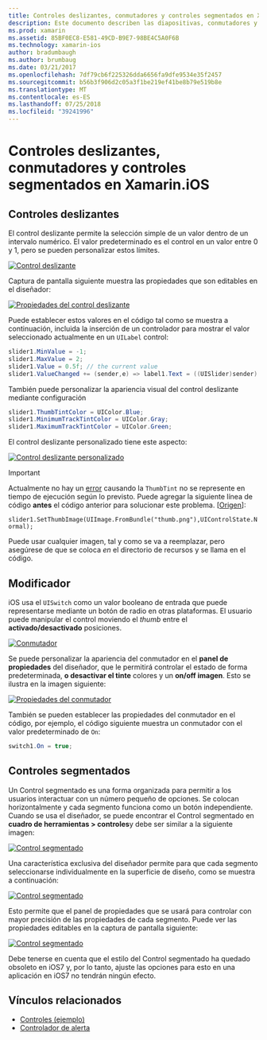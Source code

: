 ```yaml
---
title: Controles deslizantes, conmutadores y controles segmentados en Xamarin.iOS
description: Este documento describen las diapositivas, conmutadores y controles segmentados en Xamarin.iOS, que describen cómo trabajar con ellos mediante programación y en el Diseñador de iOS.
ms.prod: xamarin
ms.assetid: 85BF0EC8-E581-49CD-B9E7-98BE4C5A0F6B
ms.technology: xamarin-ios
author: bradumbaugh
ms.author: brumbaug
ms.date: 03/21/2017
ms.openlocfilehash: 7df79cb6f225326dda6656fa9dfe9534e35f2457
ms.sourcegitcommit: b56b3f906d2c05a3f1be219ef41be8b79e519b8e
ms.translationtype: MT
ms.contentlocale: es-ES
ms.lasthandoff: 07/25/2018
ms.locfileid: "39241996"
---
```

# <a name="sliders-switches-and-segmented-controls-in-xamarinios"></a>Controles deslizantes, conmutadores y controles segmentados en Xamarin.iOS

<a name="Sliders" />

## <a name="sliders"></a>Controles deslizantes

El control deslizante permite la selección simple de un valor dentro de un intervalo numérico. El valor predeterminado es el control en un valor entre 0 y 1, pero se pueden personalizar estos límites.

 [![](slider-switch-segmented-controls-images/image25a.png "Control deslizante")](slider-switch-segmented-controls-images/image25a.png#lightbox)

Captura de pantalla siguiente muestra las propiedades que son editables en el diseñador:

 [![](slider-switch-segmented-controls-images/image26a.png "Propiedades del control deslizante")](slider-switch-segmented-controls-images/image25a.png#lightbox)

Puede establecer estos valores en el código tal como se muestra a continuación, incluida la inserción de un controlador para mostrar el valor seleccionado actualmente en un `UILabel` control:

```csharp
slider1.MinValue = -1;
slider1.MaxValue = 2;
slider1.Value = 0.5f; // the current value
slider1.ValueChanged += (sender,e) => label1.Text = ((UISlider)sender).Value.ToString ();
```

También puede personalizar la apariencia visual del control deslizante mediante configuración

```csharp
slider1.ThumbTintColor = UIColor.Blue;
slider1.MinimumTrackTintColor = UIColor.Gray;
slider1.MaximumTrackTintColor = UIColor.Green;
```

El control deslizante personalizado tiene este aspecto:

 [![](slider-switch-segmented-controls-images/image27a.png "Control deslizante personalizado")](slider-switch-segmented-controls-images/image28a.png#lightbox)

> [!IMPORTANT]
> Actualmente no hay un [error](http://stackoverflow.com/a/19496179) causando la `ThumbTint` no se represente en tiempo de ejecución según lo previsto. Puede agregar la siguiente línea de código **antes** el código anterior para solucionar este problema. [[Origen](http://stackoverflow.com/a/21396794)]:
>
> `slider1.SetThumbImage(UIImage.FromBundle("thumb.png"),UIControlState.Normal);`
> 
> Puede usar cualquier imagen, tal y como se va a reemplazar, pero asegúrese de que se coloca _en_ el directorio de recursos y se llama en el código.

<a name="Switch" />

## <a name="switch"></a>Modificador

iOS usa el `UISwitch` como un valor booleano de entrada que puede representarse mediante un botón de radio en otras plataformas. El usuario puede manipular el control moviendo el *thumb* entre el **activado/desactivado** posiciones.

 [![](slider-switch-segmented-controls-images/image28a.png "Conmutador")](slider-switch-segmented-controls-images/image28a.png#lightbox)

Se puede personalizar la apariencia del conmutador en el **panel de propiedades** del diseñador, que le permitirá controlar el estado de forma predeterminada, **o desactivar el tinte** colores y un **on/off imagen**. Esto se ilustra en la imagen siguiente:

 [![](slider-switch-segmented-controls-images/image29a.png "Propiedades del conmutador")](slider-switch-segmented-controls-images/image29a.png#lightbox)

También se pueden establecer las propiedades del conmutador en el código, por ejemplo, el código siguiente muestra un conmutador con el valor predeterminado de `On`:

```csharp
switch1.On = true;
```

 <a name="Segmented_Controls" />


## <a name="segmented-controls"></a>Controles segmentados

Un Control segmentado es una forma organizada para permitir a los usuarios interactuar con un número pequeño de opciones. Se colocan horizontalmente y cada segmento funciona como un botón independiente. Cuando se usa el diseñador, se puede encontrar el Control segmentado en **cuadro de herramientas > controles**y debe ser similar a la siguiente imagen:

 [![](slider-switch-segmented-controls-images/segmentedcontrol.png "Control segmentado")](slider-switch-segmented-controls-images/segmentedcontrol.png#lightbox)

Una característica exclusiva del diseñador permite para que cada segmento seleccionarse individualmente en la superficie de diseño, como se muestra a continuación:

 [![](slider-switch-segmented-controls-images/segmentedcontrolselection.png "Control segmentado")](slider-switch-segmented-controls-images/segmentedcontrolselection.png#lightbox)

Esto permite que el panel de propiedades que se usará para controlar con mayor precisión de las propiedades de cada segmento. Puede ver las propiedades editables en la captura de pantalla siguiente:

 [![](slider-switch-segmented-controls-images/segmentedcontrolproperties.png "Control segmentado")](slider-switch-segmented-controls-images/segmentedcontrolproperties.png#lightbox)

Debe tenerse en cuenta que el estilo del Control segmentado ha quedado obsoleto en iOS7 y, por lo tanto, ajuste las opciones para esto en una aplicación en iOS7 no tendrán ningún efecto.

## <a name="related-links"></a>Vínculos relacionados

- [Controles (ejemplo)](https://developer.xamarin.com/samples/Controls/)
- [Controlador de alerta](https://github.com/xamarin/recipes/tree/master/Recipes/ios/standard_controls/alertcontroller)
